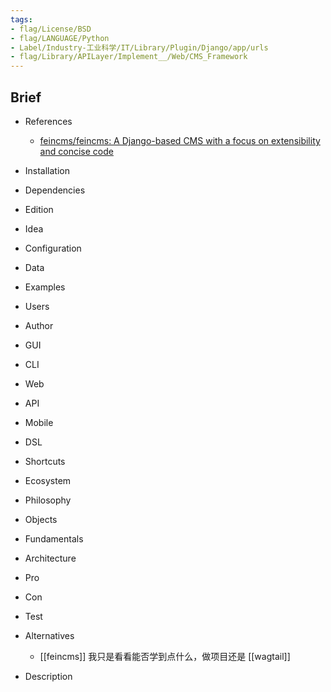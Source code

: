 ```yaml
---
tags:
- flag/License/BSD
- flag/LANGUAGE/Python
- Label/Industry-工业科学/IT/Library/Plugin/Django/app/urls
- flag/Library/APILayer/Implement__/Web/CMS_Framework
---
```


## Brief

- References
    - [feincms/feincms: A Django-based CMS with a focus on extensibility and concise code](https://github.com/feincms/feincms)

- Installation

- Dependencies

- Edition

- Idea

- Configuration

- Data

- Examples

- Users

- Author

- GUI

- CLI

- Web

- API

- Mobile

- DSL

- Shortcuts

- Ecosystem

- Philosophy

- Objects

- Fundamentals

- Architecture

- Pro

- Con

- Test

- Alternatives
    - [[feincms]] 我只是看看能否学到点什么，做项目还是 [[wagtail]]

- Description
